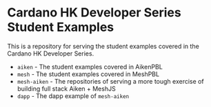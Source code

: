 # Cardano HK Developer Series Student Examples

This is a repository for serving the student examples covered in the Cardano HK Developer Series.

- `aiken` - The student examples covered in AikenPBL
- `mesh` - The student examples covered in MeshPBL
- `mesh-aiken` - The repositories of serving a more tough exercise of building full stack Aiken + MeshJS
- `dapp` - The dapp example of `mesh-aiken`
